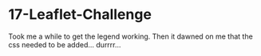 # 17-Leaflet-Challenge

Took me a while to get the legend working. Then it dawned on me that the css needed to be added... durrrr...